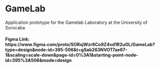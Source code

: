 # GameLab
Application prototype for the Gamelab Laboratory at the University of Sorocaba
<h4>Figma Link: https://www.figma.com/proto/SORsjWzr6Co9Z4vd1R2uOL/GameLab?type=design&node-id=395-506&t=gSab263NVOT7ae67-1&scaling=scale-down&page-id=0%3A1&starting-point-node-id=395%3A506&mode=design</h4>
